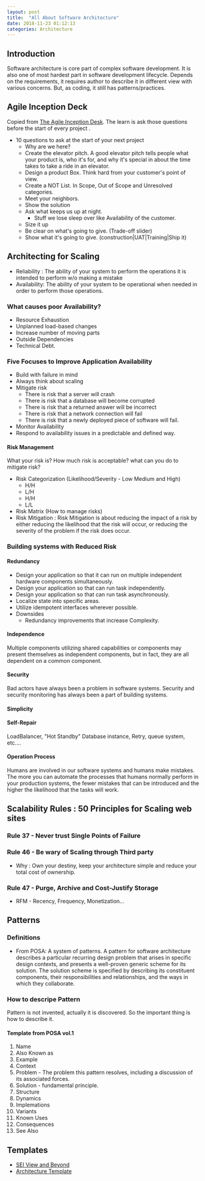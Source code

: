 ```yaml
---
layout: post
title:  "All About Software Architecture"
date: 2018-11-23 01:12:13
categories: Architecture
---
```


## Introduction

Software architecture is core part of complex software development. It is also one of most hardest part in software development lifecycle. Depends on the requirements, it requires author to describe it in different view with various concerns. But, as coding, it still has patterns/practices. 

## Agile Inception Deck
Copied from [The Agile Inception Desk](https://agilewarrior.wordpress.com/2010/11/06/the-agile-inception-deck/). The learn is ask those questions before the start of every project . 

- 10 questions to ask at the start of your next project
	- Why are we here?
	- Create the elevator pitch. A good elevator pitch tells people what your product is, who it's for, and why it's special in about the time takes to take a ride in an elevator.
	- Design a product Box. Think hard from your customer's point of view.
	- Create a NOT List. In Scope, Out of Scope and Unresolved categories.
	- Meet your neighbors. 
	- Show the solution
	- Ask what keeps us up at night.
		- Stuff we lose sleep over like Availability of the customer.
	- Size it up
	- Be clear on what's going to give. (Trade-off slider)
	- Show what it's going to give. (construction|UAT|Training|Ship it)

## Architecting for Scaling

- Reliability : The ability of your system to perform the operations it is intended to perform w/o making a mistake
- Availability: The ability of your system to be operational when needed in order to perform those operations.

### What causes poor Availability?
- Resource Exhaustion
- Unplanned load-based changes
- Increase number of moving parts
- Outside Dependencies
- Technical Debt.

### Five Focuses to Improve Application Availability
- Build with failure in mind
- Always think about scaling
- Mitigate risk
  - There is risk that a server will crash
  - There is risk that a database will become corrupted
  - There is risk that a returned answer will be incorrect
  - There is risk that a network connection will fail
  - There is risk that a newly deployed piece of software will fail.
- Monitor Availability
- Respond to availability issues in a predictable and defined way.

#### Risk Management
What your risk is? How much risk is acceptable? what can you do to mitigate risk?
- Risk Categorization (Likelihood/Severity - Low Medium and High)
	- H/H
	- L/H
	- H/H
	- L/L
- Risk Matrix (How to manage risks)
- Risk Mitigation : Risk Mitigation is about reducing the impact of a risk by either reducing the likelihood that the risk will occur, or reducing the severity of the problem if the risk does occur.

### Building systems with Reduced Risk

#### Redundancy
- Design your application so that it can run on multiple independent hardware components simultaneously.
- Design your application so that can run task independently.
- Design your application so that can run task asynchronously.
- Localize state into specific areas. 
- Utilize idempotent interfaces wherever possible.
- Downsides
	- Redundancy improvements that increase Complexity.

#### Independence
Multiple components utilizing shared capabilities or components may present themselves as independent components, but in fact, they are all dependent on a common component. 

#### Security
Bad actors have always been a problem in software systems. Security and security monitoring has always been a part of building systems.

#### Simplicity

#### Self-Repair
LoadBalancer, "Hot Standby" Database instance, Retry, queue system, etc....

#### Operation Process
Humans are involved in our software systems and humans make mistakes. The more you can automate the processes that humans normally perform in your production systems, the fewer mistakes that can be introduced and the higher the likelihood that the tasks will work. 


## Scalability Rules : 50 Principles for Scaling web sites

### Rule 37 - Never trust Single Points of Failure

### Rule 46 - Be wary of Scaling through Third party
* Why : Own your destiny, keep your architecture simple and reduce your total cost of ownership.

### Rule 47 - Purge, Archive and Cost-Justify Storage
* RFM - Recency, Frequency, Monetization...

## Patterns

### Definitions

- From POSA: A system of patterns. A pattern for software architecture describes a particular recurring design problem that arises in specific design contexts, and presents a well-proven generic scheme for its solution. The solution scheme is specified by describing its constituent components, their responsibilities and relationships, and the ways in which they collaborate.

### How to descripe Pattern
Pattern is not invented, actually it is discovered. So the important thing is how to describe it.

#### Template from POSA vol.1
 
1. Name
2. Also Known as
3. Example
4. Context
5. Problem - The problem this pattern resolves, including a discussion of its associated forces.
6. Solution - fundamental principle.
7. Structure
8. Dynamics 
9. Implemations
10. Variants
11. Known Uses
12. Consequences
13. See Also 


## Templates

- [SEI View and Beyond](http://www.iso-architecture.org/42010/applications.html)
- [Architecture Template](http://www.iso-architecture.org/42010/templates/)
